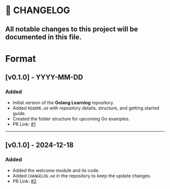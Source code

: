 # 📜 CHANGELOG

All notable changes to this project will be documented in this file.  
---
# Format
## [v0.1.0] - YYYY-MM-DD

### Added
- Initial version of the **Golang Learning** repository.
- Added `README.md` with repository details, structure, and getting started guide.
- Created the folder structure for upcoming Go examples.
- PR Link: [#1](https://github.com/yourusername/golang-learning/pull/1)

---
## [v0.1.0] - 2024-12-18

### Added
- Added the welcome module and its code.
- Added `CHANGELOG.md` in the repository to keep the update changes.
- PR Link: [#2](https://github.com/Viru9029/GoLang-Learning/pull/2)

